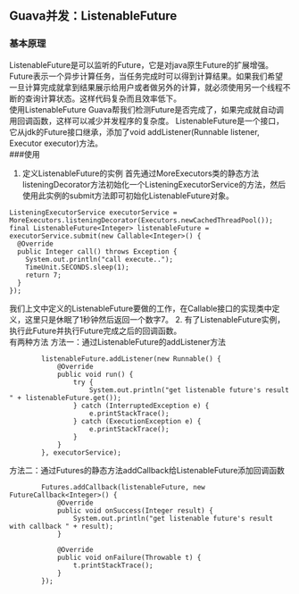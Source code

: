 ## Guava并发：ListenableFuture
### 基本原理
ListenableFuture是可以监听的Future，它是对java原生Future的扩展增强。  
Future表示一个异步计算任务，当任务完成时可以得到计算结果。如果我们希望一旦计算完成就拿到结果展示给用户或者做另外的计算，就必须使用另一个线程不断的查询计算状态。这样代码复杂而且效率低下。  
使用ListenableFuture Guava帮我们检测Future是否完成了，如果完成就自动调用回调函数，这样可以减少并发程序的复杂度。
ListenableFuture是一个接口，它从jdk的Future接口继承，添加了void addListener(Runnable listener, Executor executor)方法。  
###使用
1. 定义ListenableFuture的实例
首先通过MoreExecutors类的静态方法listeningDecorator方法初始化一个ListeningExecutorService的方法，然后使用此实例的submit方法即可初始化ListenableFuture对象。
  ```
  ListeningExecutorService executorService = MoreExecutors.listeningDecorator(Executors.newCachedThreadPool());
  final ListenableFuture<Integer> listenableFuture = executorService.submit(new Callable<Integer>() {
    @Override
    public Integer call() throws Exception {
      System.out.println("call execute..");
      TimeUnit.SECONDS.sleep(1);
      return 7;
    }
  });
  ```
我们上文中定义的ListenableFuture要做的工作，在Callable接口的实现类中定义，这里只是休眠了1秒钟然后返回一个数字7。
2. 有了ListenableFuture实例，执行此Future并执行Future完成之后的回调函数。  
有两种方法
方法一：通过ListenableFuture的addListener方法
```
        listenableFuture.addListener(new Runnable() {
            @Override
            public void run() {
                try {
                    System.out.println("get listenable future's result " + listenableFuture.get());
                } catch (InterruptedException e) {
                    e.printStackTrace();
                } catch (ExecutionException e) {
                    e.printStackTrace();
                }
            }
        }, executorService);
```

方法二：通过Futures的静态方法addCallback给ListenableFuture添加回调函数
```
        Futures.addCallback(listenableFuture, new FutureCallback<Integer>() {
            @Override
            public void onSuccess(Integer result) {
                System.out.println("get listenable future's result with callback " + result);
            }

            @Override
            public void onFailure(Throwable t) {
                t.printStackTrace();
            }
        });
```
